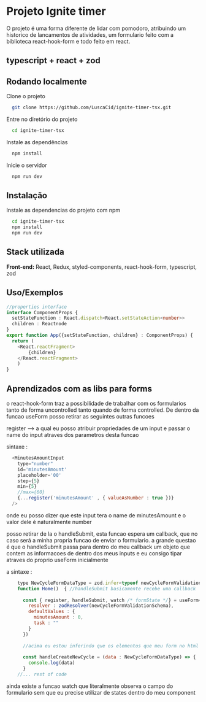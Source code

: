 
# Projeto Ignite timer

O projeto é uma forma diferente de lidar com pomodoro, atribuindo um historico de lancamentos de atividades, um formulario feito com a biblioteca react-hook-form e todo feito em react.

## typescript + react + zod


## Rodando localmente

Clone o projeto

```bash
  git clone https://github.com/LuscaCid/ignite-timer-tsx.git
```

Entre no diretório do projeto

```bash
  cd ignite-timer-tsx
```

Instale as dependências

```bash
  npm install
```

Inicie o servidor

```bash
  npm run dev
```


## Instalação

Instale as dependencias do projeto com npm

```bash
  cd ignite-timer-tsx
  npm install
  npm run dev
```
    
## Stack utilizada

**Front-end:** React, Redux, styled-components, react-hook-form, typescript, zod

## Uso/Exemplos

```typescript
//properties interface
interface ComponentProps {
  setStateFunction : React.dispatch<React.setStateAction<number>>
  children : Reactnode
} 
export function App({setStateFunction, children} : ComponentProps) {
  return (
    <React.reactFragment>
        {children}
    </React.reactFragment>
    )
}
```


## Aprendizados com as libs para forms

o react-hook-form traz a possibilidade de trabalhar com os formularios tanto de forma uncontrolled tanto quando de forma controlled. De dentro da funcao useForm posso retirar as seguintes outras funcoes

register --> a qual eu posso atribuir propriedades de um input e passar o name do input atraves dos parametros desta funcao

sintaxe : 
````js
  <MinutesAmountInput 
    type="number" 
    id='minutesAmount' 
    placeholder='00'  
    step={5}
    min={5}
    //max={60}
    {...register('minutesAmount' , { valueAsNumber : true })}
  />
````

onde eu posso dizer que este input tera o name de minutesAmount e o valor dele é naturalmente number

posso retirar de la o handleSubmit, esta funcao espera um callback, que no caso será a minha propria funcao de enviar o formulario. a grande questao é que o handleSubmit passa para dentro do meu callback um objeto que contem as informacoes de dentro dos meus inputs e eu consigo tipar atraves do proprio useForm inicialmente

a sintaxe : 
````js
    type NewCycleFormDataType = zod.infer<typeof newCycleFormValidationSchema>
    function Home()  { //handleSubmit basicamente recebe uma callback
    
      const { register, handleSubmit, watch /* formState */} = useForm<NewCycleFormDataType>({
        resolver : zodResolver(newCycleFormValidationSchema),
        defaultValues : {
          minutesAmount : 0,
          task : ""
        }
      })
      
      //acima eu estou inferindo que os elementos que meu form no html possuem os campos nomeados de dentro do type e com os seus respectivos tipos que advem de NewCycleFormDataType
      
      const handleCreateNewCycle = (data : NewCycleFormDataType) => {
        console.log(data)
      }
    //... rest of code
````

ainda existe a funcao watch que literalmente observa o campo do formulario sem que eu precise utilizar de states dentro do meu component